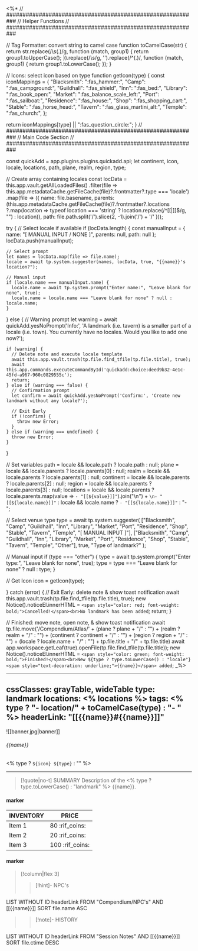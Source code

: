 <%*
// ###########################################################
//                        Helper Functions
// ###########################################################

// Tag Formatter: convert string to camel case
function toCamelCase(str) {
  return str.replace(/\s(.)/g, function (match, group1) {
    return group1.toUpperCase();
  }).replace(/\s/g, '').replace(/^(.)/, function (match, group1) {
    return group1.toLowerCase();
  });
}

// Icons: select icon based on type
function getIcon(type) {
  const iconMappings = {
    "Blacksmith": ":fas_hammer:",
    "Camp": ":fas_campground:",
    "Guildhall": ":fas_shield",
    "Inn": ":fas_bed:",
    "Library": ":fas_book_open:",
    "Market": ":fas_balance_scale_left:",
    "Port": ":fas_sailboat:",
    "Residence": ":fas_house:",
    "Shop": ":fas_shopping_cart:",
    "Stable": ":fas_horse_head:",
    "Tavern": ":fas_glass_martini_alt:",
    "Temple": ":fas_church:",
  };

  return iconMappings[type] || ":fas_question_circle:";
}
// ###########################################################
//                        Main Code Section
// ###########################################################

const quickAdd = app.plugins.plugins.quickadd.api;
let continent, icon, locale, locations, path, plane, realm, region, type;

// Create array containing locales
const locData = this.app.vault.getAllLoadedFiles()
  .filter(file => this.app.metadataCache.getFileCache(file)?.frontmatter?.type === 'locale')
  .map(file => ({
    name: file.basename,
    parents: (this.app.metadataCache.getFileCache(file)?.frontmatter?.locations
      ?.map(location => typeof location === 'string' ? location.replace(/^\[\[|\]\]$/g, "") : location)),
    path: file.path.split('/').slice(2, -1).join('/') + '/'
  }));

try {
  // Select locale if available
  if (locData.length) {
    const manualInput = {
      name: "[ MANUAL INPUT / NONE ]",
      parents: null,
      path: null
    };
    locData.push(manualInput);

    // Select prompt
    let names = locData.map(file => file.name);
    locale = await tp.system.suggester(names, locData, true, "{{name}}'s location?");

    // Manual input
    if (locale.name === manualInput.name) {
      locale.name = await tp.system.prompt("Enter name:", "Leave blank for none", true);
      locale.name = locale.name === "Leave blank for none" ? null : locale.name;
    }
  } else {
    // Warning prompt
    let warning = await quickAdd.yesNoPrompt('Info:', 'A landmark (i.e. tavern) is a smaller part of a locale (i.e. town). You currently have no locales. Would you like to add one now?');

    if (warning) {
      // Delete note and execute locale template
      await this.app.vault.trash(tp.file.find_tfile(tp.file.title), true);
      await this.app.commands.executeCommandById('quickadd:choice:deed9b32-4e1c-45fd-a967-960c0829555c');
      return;
    } else if (warning === false) {
      // Confirmation prompt
      let confirm = await quickAdd.yesNoPrompt('Confirm:', 'Create new landmark without any locale?');

      // Exit Early
      if (!confirm) {
        throw new Error;
      }
    } else if (warning === undefined) {
      throw new Error;
    }
  }

  // Set variables
  path = locale && locale.path ? locale.path : null;
  plane = locale && locale.parents ? locale.parents[0] : null;
  realm = locale && locale.parents ? locale.parents[1] : null;
  continent = locale && locale.parents ? locale.parents[2] : null;
  region = locale && locale.parents ? locale.parents[3] : null;
  locations = locale && locale.parents ? locale.parents.map(value => `- "[[${value}]]"`).join("\n") + `\n- "[[${locale.name}]]"` : locale && locale.name ? `- "[[${locale.name}]]"` : "- ";

  // Select venue type
  type = await tp.system.suggester(
    ["Blacksmith", "Camp", "Guildhall", "Inn", "Library", "Market", "Port", "Residence", "Shop", "Stable", "Tavern", "Temple", "[ MANUAL INPUT ]"],
    ["Blacksmith", "Camp", "Guildhall", "Inn", "Library", "Market", "Port", "Residence", "Shop", "Stable", "Tavern", "Temple", "Other"],
    true,
    "Type of landmark?"
  );

  // Manual input
  if (type === "other") {
    type = await tp.system.prompt("Enter type:", "Leave blank for none", true);
    type = type === "Leave blank for none" ? null : type;
  }

  // Get Icon
  icon = getIcon(type);

} catch (error) {
  // Exit Early: delete note & show toast notification
  await this.app.vault.trash(tp.file.find_tfile(tp.file.title), true);
  new Notice().noticeEl.innerHTML = `<span style="color: red; font-weight: bold;">Cancelled!</span><br>No landmark has been added`;
  return;
}

// Finished: move note, open note, & show toast notification
await tp.file.move('/Compendium/Atlas/' + (plane ? plane + "/" : "") + (realm ? realm + "/" : "") + (continent ? continent + "/" : "") + (region ? region + "/" : "") + (locale ? locale.name + "/" : "") + tp.file.title + "/" + tp.file.title)
await app.workspace.getLeaf(true).openFile(tp.file.find_tfile(tp.file.title));
new Notice().noticeEl.innerHTML = `<span style="color: green; font-weight: bold;">Finished!</span><br>New ${type ? type.toLowerCase() : "locale"} <span style="text-decoration: underline;">{{name}}</span> added`;
_%>

---
cssClasses: grayTable, wideTable
type: landmark
locations:
<% locations %>
tags:
<% type ? "- location/" + toCamelCase(type) : "- " %>
headerLink: "[[{{name}}#{{name}}]]"
---

![[banner.jpg|banner]]
###### {{name}}
<span class="sub2"><% type ? `${icon} ${type}` : "" %></span>
___

> [!quote|no-t] SUMMARY
>Description of the <% type ? type.toLowerCase() : "landmark" %> {{name}}.

#### marker
| INVENTORY                  | PRICE |
| -------------------------- | ----- |
| Item 1 | 80 <span class="goldcoin">:rif_coins:</span>  |
| Item 2 | 20 <span class="silvercoin">:rif_coins:</span>   |
| Item 3 | 100 <span class="coppercoin">:rif_coins:</span>  |

<span class="clearfix"></span>

#### marker
> [!column|flex 3]
>> [!hint]-  NPC's
>> ```dataview
LIST WITHOUT ID headerLink
FROM "Compendium/NPC's" AND [[{{name}}]]
SORT file.name ASC
>
>> [!note]- HISTORY
>>```dataview
LIST WITHOUT ID headerLink
FROM "Session Notes" AND [[{{name}}]]
SORT file.ctime DESC